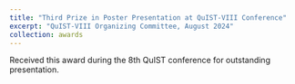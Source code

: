 ```yaml
---
title: "Third Prize in Poster Presentation at QuIST-VIII Conference"
excerpt: "QuIST-VIII Organizing Committee, August 2024"
collection: awards
---
```


Received this award during the 8th QuIST conference for outstanding presentation.
